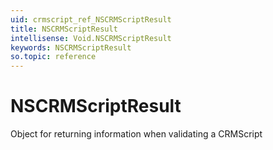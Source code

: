 ```yaml
---
uid: crmscript_ref_NSCRMScriptResult
title: NSCRMScriptResult
intellisense: Void.NSCRMScriptResult
keywords: NSCRMScriptResult
so.topic: reference
---
```


# NSCRMScriptResult

Object for returning information when validating a CRMScript

